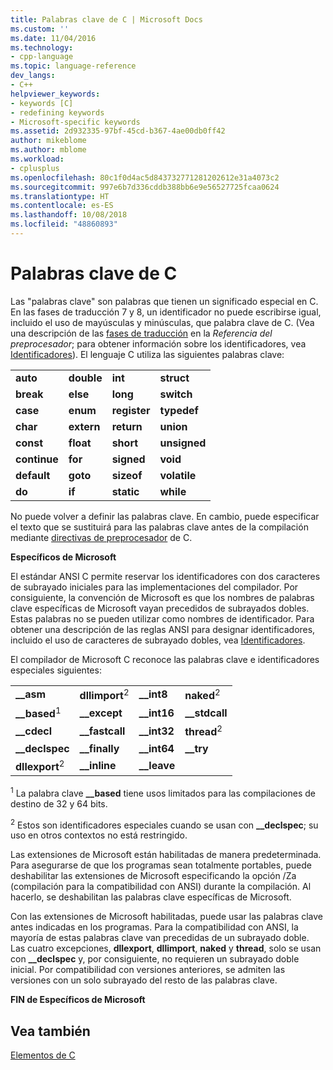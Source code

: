 ```yaml
---
title: Palabras clave de C | Microsoft Docs
ms.custom: ''
ms.date: 11/04/2016
ms.technology:
- cpp-language
ms.topic: language-reference
dev_langs:
- C++
helpviewer_keywords:
- keywords [C]
- redefining keywords
- Microsoft-specific keywords
ms.assetid: 2d932335-97bf-45cd-b367-4ae00db0ff42
author: mikeblome
ms.author: mblome
ms.workload:
- cplusplus
ms.openlocfilehash: 80c1f0d4ac5d843732771281202612e31a4073c2
ms.sourcegitcommit: 997e6b7d336cddb388bb6e9e56527725fcaa0624
ms.translationtype: HT
ms.contentlocale: es-ES
ms.lasthandoff: 10/08/2018
ms.locfileid: "48860893"
---
```

# <a name="c-keywords"></a>Palabras clave de C

Las "palabras clave" son palabras que tienen un significado especial en C. En las fases de traducción 7 y 8, un identificador no puede escribirse igual, incluido el uso de mayúsculas y minúsculas, que palabra clave de C. (Vea una descripción de las [fases de traducción](../preprocessor/phases-of-translation.md) en la *Referencia del preprocesador*; para obtener información sobre los identificadores, vea [Identificadores](../c-language/c-identifiers.md)). El lenguaje C utiliza las siguientes palabras clave:

|||||
|-|-|-|-|
|**auto**|**double**|**int**|**struct**|
|**break**|**else**|**long**|**switch**|
|**case**|**enum**|**register**|**typedef**|
|**char**|**extern**|**return**|**union**|
|**const**|**float**|**short**|**unsigned**|
|**continue**|**for**|**signed**|**void**|
|**default**|**goto**|**sizeof**|**volatile**|
|**do**|**if**|**static**|**while**|

No puede volver a definir las palabras clave. En cambio, puede especificar el texto que se sustituirá para las palabras clave antes de la compilación mediante [directivas de preprocesador](../preprocessor/preprocessor-directives.md) de C.

**Específicos de Microsoft**

El estándar ANSI C permite reservar los identificadores con dos caracteres de subrayado iniciales para las implementaciones del compilador. Por consiguiente, la convención de Microsoft es que los nombres de palabras clave específicas de Microsoft vayan precedidos de subrayados dobles. Estas palabras no se pueden utilizar como nombres de identificador. Para obtener una descripción de las reglas ANSI para designar identificadores, incluido el uso de caracteres de subrayado dobles, vea [Identificadores](../c-language/c-identifiers.md).

El compilador de Microsoft C reconoce las palabras clave e identificadores especiales siguientes:

|||||
|-|-|-|-|
|**__asm**|**dllimport**<sup>2</sup>|**__int8**|**naked**<sup>2</sup>|
|**__based**<sup>1</sup>|**__except**|**__int16**|**__stdcall**|
|**__cdecl**|**__fastcall**|**__int32**|**thread**<sup>2</sup>|
|**__declspec**|**__finally**|**__int64**|**__try**|
|**dllexport**<sup>2</sup>|**__inline**|**__leave**||

<sup>1</sup> La palabra clave **__based** tiene usos limitados para las compilaciones de destino de 32 y 64 bits.

<sup>2</sup> Estos son identificadores especiales cuando se usan con **__declspec**; su uso en otros contextos no está restringido.

Las extensiones de Microsoft están habilitadas de manera predeterminada. Para asegurarse de que los programas sean totalmente portables, puede deshabilitar las extensiones de Microsoft especificando la opción /Za (compilación para la compatibilidad con ANSI) durante la compilación. Al hacerlo, se deshabilitan las palabras clave específicas de Microsoft.

Con las extensiones de Microsoft habilitadas, puede usar las palabras clave antes indicadas en los programas. Para la compatibilidad con ANSI, la mayoría de estas palabras clave van precedidas de un subrayado doble. Las cuatro excepciones, **dllexport**, **dllimport**, **naked** y **thread**, solo se usan con **__declspec** y, por consiguiente, no requieren un subrayado doble inicial. Por compatibilidad con versiones anteriores, se admiten las versiones con un solo subrayado del resto de las palabras clave.

**FIN de Específicos de Microsoft**

## <a name="see-also"></a>Vea también

[Elementos de C](../c-language/elements-of-c.md)
